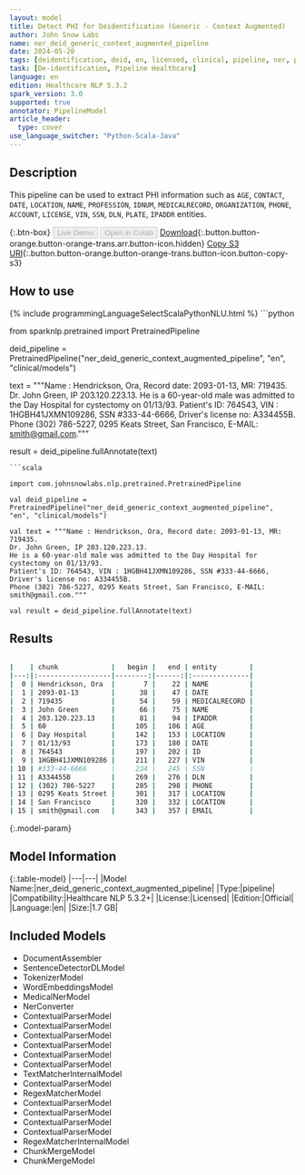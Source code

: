 ```yaml
---
layout: model
title: Detect PHI for Deidentification (Generic - Context Augmented)
author: John Snow Labs
name: ner_deid_generic_context_augmented_pipeline
date: 2024-05-20
tags: [deidentification, deid, en, licensed, clinical, pipeline, ner, phi, generic]
task: [De-identification, Pipeline Healthcare]
language: en
edition: Healthcare NLP 5.3.2
spark_version: 3.0
supported: true
annotator: PipelineModel
article_header:
  type: cover
use_language_switcher: "Python-Scala-Java"
---
```


## Description

This pipeline can be used to extract PHI information such as `AGE`, `CONTACT`, `DATE`, `LOCATION`, `NAME`, `PROFESSION`, `IDNUM`, `MEDICALRECORD`, `ORGANIZATION`, `PHONE`, `ACCOUNT`, `LICENSE`, `VIN`, `SSN`, `DLN`, `PLATE`, `IPADDR` entities.

{:.btn-box}
<button class="button button-orange" disabled>Live Demo</button>
<button class="button button-orange" disabled>Open in Colab</button>
[Download](https://s3.amazonaws.com/auxdata.johnsnowlabs.com/clinical/models/ner_deid_generic_context_augmented_pipeline_en_5.3.2_3.0_1716196945468.zip){:.button.button-orange.button-orange-trans.arr.button-icon.hidden}
[Copy S3 URI](s3://auxdata.johnsnowlabs.com/clinical/models/ner_deid_generic_context_augmented_pipeline_en_5.3.2_3.0_1716196945468.zip){:.button.button-orange.button-orange-trans.button-icon.button-copy-s3}

## How to use



<div class="tabs-box" markdown="1">
{% include programmingLanguageSelectScalaPythonNLU.html %}
```python

from sparknlp.pretrained import PretrainedPipeline

deid_pipeline = PretrainedPipeline("ner_deid_generic_context_augmented_pipeline", "en", "clinical/models")

text = """Name : Hendrickson, Ora, Record date: 2093-01-13, MR: 719435.
Dr. John Green, IP 203.120.223.13.
He is a 60-year-old male was admitted to the Day Hospital for cystectomy on 01/13/93.
Patient's ID: 764543, VIN : 1HGBH41JXMN109286, SSN #333-44-6666, Driver's license no: A334455B.
Phone (302) 786-5227, 0295 Keats Street, San Francisco, E-MAIL: smith@gmail.com."""

result = deid_pipeline.fullAnnotate(text)


```
```scala

import com.johnsnowlabs.nlp.pretrained.PretrainedPipeline

val deid_pipeline = PretrainedPipeline("ner_deid_generic_context_augmented_pipeline", "en", "clinical/models")

val text = """Name : Hendrickson, Ora, Record date: 2093-01-13, MR: 719435.
Dr. John Green, IP 203.120.223.13.
He is a 60-year-old male was admitted to the Day Hospital for cystectomy on 01/13/93.
Patient's ID: 764543, VIN : 1HGBH41JXMN109286, SSN #333-44-6666, Driver's license no: A334455B.
Phone (302) 786-5227, 0295 Keats Street, San Francisco, E-MAIL: smith@gmail.com."""

val result = deid_pipeline.fullAnnotate(text)

```
</div>

## Results

```bash

|    | chunk             |   begin |   end | entity        |
|---:|:------------------|--------:|------:|:--------------|
|  0 | Hendrickson, Ora  |       7 |    22 | NAME          |
|  1 | 2093-01-13        |      38 |    47 | DATE          |
|  2 | 719435            |      54 |    59 | MEDICALRECORD |
|  3 | John Green        |      66 |    75 | NAME          |
|  4 | 203.120.223.13    |      81 |    94 | IPADDR        |
|  5 | 60                |     105 |   106 | AGE           |
|  6 | Day Hospital      |     142 |   153 | LOCATION      |
|  7 | 01/13/93          |     173 |   180 | DATE          |
|  8 | 764543            |     197 |   202 | ID            |
|  9 | 1HGBH41JXMN109286 |     211 |   227 | VIN           |
| 10 | #333-44-6666      |     234 |   245 | SSN           |
| 11 | A334455B          |     269 |   276 | DLN           |
| 12 | (302) 786-5227    |     285 |   298 | PHONE         |
| 13 | 0295 Keats Street |     301 |   317 | LOCATION      |
| 14 | San Francisco     |     320 |   332 | LOCATION      |
| 15 | smith@gmail.com   |     343 |   357 | EMAIL         |

```

{:.model-param}
## Model Information

{:.table-model}
|---|---|
|Model Name:|ner_deid_generic_context_augmented_pipeline|
|Type:|pipeline|
|Compatibility:|Healthcare NLP 5.3.2+|
|License:|Licensed|
|Edition:|Official|
|Language:|en|
|Size:|1.7 GB|

## Included Models

- DocumentAssembler
- SentenceDetectorDLModel
- TokenizerModel
- WordEmbeddingsModel
- MedicalNerModel
- NerConverter
- ContextualParserModel
- ContextualParserModel
- ContextualParserModel
- ContextualParserModel
- ContextualParserModel
- ContextualParserModel
- TextMatcherInternalModel
- ContextualParserModel
- RegexMatcherModel
- ContextualParserModel
- ContextualParserModel
- ContextualParserModel
- ContextualParserModel
- RegexMatcherInternalModel
- ChunkMergeModel
- ChunkMergeModel